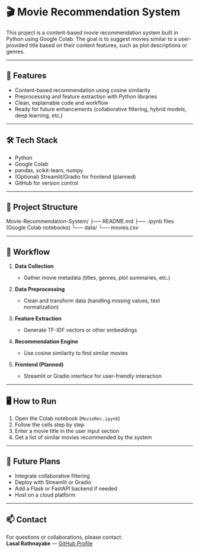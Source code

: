 # 🎬 Movie Recommendation System

This project is a content-based movie recommendation system built in Python using Google Colab. The goal is to suggest movies similar to a user-provided title based on their content features, such as plot descriptions or genres.  

---

## 🚀 Features

- Content-based recommendation using cosine similarity
- Preprocessing and feature extraction with Python libraries
- Clean, explainable code and workflow
- Ready for future enhancements (collaborative filtering, hybrid models, deep learning, etc.)

---

## 🛠️ Tech Stack

- Python
- Google Colab
- pandas, scikit-learn, numpy
- (Optional) Streamlit/Gradio for frontend (planned)
- GitHub for version control

---

## 📁 Project Structure
Movie-Recommendation-System/
├── README.md
├── .ipynb files (Google Colab notebooks)
└── data/
└── movies.csv


---

## 📌 Workflow

1. **Data Collection**  
   - Gather movie metadata (titles, genres, plot summaries, etc.)

2. **Data Preprocessing**  
   - Clean and transform data (handling missing values, text normalization)

3. **Feature Extraction**  
   - Generate TF-IDF vectors or other embeddings

4. **Recommendation Engine**  
   - Use cosine similarity to find similar movies

5. **Frontend (Planned)**  
   - Streamlit or Gradio interface for user-friendly interaction

---

## 🖥️ How to Run

1. Open the Colab notebook (`MovieRec.ipynb`)
2. Follow the cells step by step
3. Enter a movie title in the user input section
4. Get a list of similar movies recommended by the system

---

## 🚀 Future Plans

- Integrate collaborative filtering
- Deploy with Streamlit or Gradio
- Add a Flask or FastAPI backend if needed
- Host on a cloud platform

---

## 📫 Contact

For questions or collaborations, please contact:  
**Lasal Rathnayake** — [GitHub Profile](https://github.com/Lasal0425)


